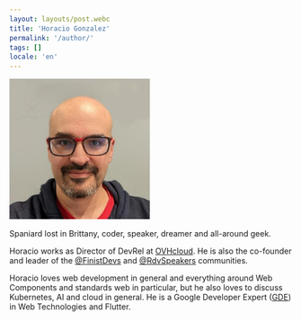 ```yaml
---
layout: layouts/post.webc
title: 'Horacio Gonzalez'
permalink: '/author/'
tags: []
locale: 'en'
---
```


<img class="img-right" src="/img/lostinbrittany_photo_250px.jpg" alt="Horacio Gonzalez"></img>

Spaniard lost in Brittany, coder, speaker, dreamer and all-around geek.

Horacio works  as Director of DevRel at [OVHcloud](https://twitter.com/OVHcloud). He is also the co-founder and leader of the [@FinistDevs](https://twitter.com/FinistDevs) and [@RdvSpeakers](https://twitter.com/RdvSpeakers) communities.

Horacio loves web development in general and everything around Web Components and standards web in particular, but he also loves to discuss Kubernetes, AI and cloud in general. He is a Google Developer Expert ([GDE](https://twitter.com/GoogleDevExpert)) in Web Technologies and Flutter. 
